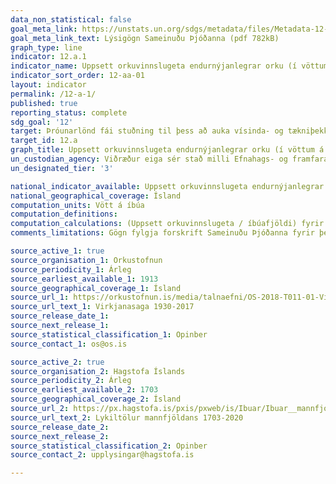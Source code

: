 ```yaml
---
data_non_statistical: false
goal_meta_link: https://unstats.un.org/sdgs/metadata/files/Metadata-12-0a-01.pdf
goal_meta_link_text: Lýsigögn Sameinuðu Þjóðanna (pdf 782kB)
graph_type: line
indicator: 12.a.1
indicator_name: Uppsett orkuvinnslugeta endurnýjanlegrar orku (í vöttum á íbúa)
indicator_sort_order: 12-aa-01
layout: indicator
permalink: /12-a-1/
published: true
reporting_status: complete
sdg_goal: '12'
target: Þróunarlönd fái stuðning til þess að auka vísinda- og tækniþekkingu í því skyni að þoka neyslu og framleiðslu í átt til aukinnar sjálfbærni.
target_id: 12.a
graph_title: Uppsett orkuvinnslugeta endurnýjanlegrar orku (í vöttum á íbúa)
un_custodian_agency: Viðræður eiga sér stað milli Efnahags- og framfarastofnunarinnar (OECD), Umhverfisstofnunar Sameinuðu Þjóðanna (UNEP), Menningarmálastofnunar Sameinuðu Þjóðanna (UNESCO) og Alþjóðabankans (World Bank)
un_designated_tier: '3'

national_indicator_available: Uppsett orkuvinnslugeta endurnýjanlegrar orku (í vöttum á íbúa)
national_geographical_coverage: Ísland
computation_units: Vött á íbúa
computation_definitions:
computation_calculations: (Uppsett orkuvinnslugeta / íbúafjöldi) fyrir hver ár. 
comments_limitations: Gögn fylgja forskrift Sameinuðu Þjóðanna fyrir þennan mælikvarða. Þessi mælikvarði var fundinn í samstarfi við sérfræðinga á þessu sviði.

source_active_1: true
source_organisation_1: Orkustofnun
source_periodicity_1: Árleg
source_earliest_available_1: 1913
source_geographical_coverage_1: Ísland
source_url_1: https://orkustofnun.is/media/talnaefni/OS-2018-T011-01-Virkjanasaga-1930-2017.xlsx
source_url_text_1: Virkjanasaga 1930-2017
source_release_date_1:
source_next_release_1:
source_statistical_classification_1: Opinber
source_contact_1: os@os.is

source_active_2: true
source_organisation_2: Hagstofa Íslands
source_periodicity_2: Árleg
source_earliest_available_2: 1703
source_geographical_coverage_2: Ísland
source_url_2: https://px.hagstofa.is/pxis/pxweb/is/Ibuar/Ibuar__mannfjoldi__1_yfirlit__Yfirlit_mannfjolda/MAN00000.px
source_url_text_2: Lykiltölur mannfjöldans 1703-2020
source_release_date_2:
source_next_release_2:
source_statistical_classification_2: Opinber
source_contact_2: upplysingar@hagstofa.is

---
```

